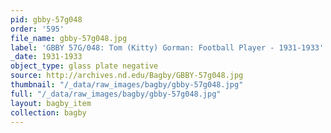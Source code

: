 ```yaml
---
pid: gbby-57g048
order: '595'
file_name: gbby-57g048.jpg
label: 'GBBY 57G/048: Tom (Kitty) Gorman: Football Player - 1931-1933'
_date: 1931-1933
object_type: glass plate negative
source: http://archives.nd.edu/Bagby/GBBY-57g048.jpg
thumbnail: "/_data/raw_images/bagby/gbby-57g048.jpg"
full: "/_data/raw_images/bagby/gbby-57g048.jpg"
layout: bagby_item
collection: bagby
---
```

